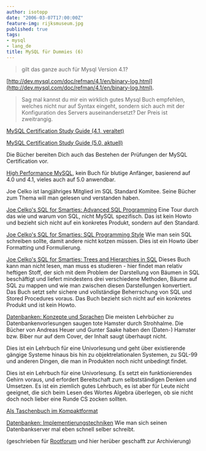 ```yaml
---
author: isotopp
date: "2006-03-07T17:00:00Z"
feature-img: rijksmuseum.jpg
published: true
tags:
- mysql
- lang_de
title: MySQL für Dummies (6)
---
```


> gilt das ganze auch für Mysql Version 4.1?

[http://dev.mysql.com/doc/refman/4.1/en/binary-log.html](http://dev.mysql.com/doc/refman/4.1/en/binary-log.html).

>Sag mal kannst du mir ein wirklich gutes Mysql Buch empfehlen, welches nicht nur auf Syntax eingeht, sondern sich auch mit der Konfiguration des Servers auseinandersetzt?
> Der Preis ist zweitrangig.

[MySQL Certification Study Guide (4.1, veraltet)](http://www.amazon.de/exec/obidos/ASIN/0672326329/)

[MySQL Certification Study Guide (5.0, aktuell)](http://www.amazon.de/exec/obidos/ASIN/0672328127/)

Die Bücher bereiten Dich auch das Bestehen der Prüfungen der MySQL Certification vor.

[High Performance MySQL](http://www.amazon.de/exec/obidos/ASIN/0596003064), kein Buch für blutige Anfänger, basierend auf 4.0 und 4.1, vieles auch auf 5.0 anwendbar.

Joe Celko ist langjähriges Mitglied im SQL Standard Komitee. Seine Bücher zum Thema will man gelesen und verstanden haben.

[Joe Celko's SQL for Smarties: Advanced SQL Programming](http://www.amazon.de/exec/obidos/ASIN/1558605762)
Eine Tour durch das wie und warum von SQL, nicht MySQL spezifisch.
Das ist kein Howto und bezieht sich nicht auf ein konkretes Produkt, sondern auf den Standard.

[Joe Celko's SQL for Smarties: SQL Programming Style](http://www.amazon.de/exec/obidos/ASIN/0120887975)
Wie man sein SQL schreiben sollte, damit andere nicht kotzen müssen.
Dies ist ein Howto über Formatting und Formulierung.

[Joe Celko's SQL for Smarties: Trees and Hierarchies in SQL](http://www.amazon.de/exec/obidos/ASIN/1558609202)
Dieses Buch kann man nicht lesen, man muss es studieren - hier findet man relativ heftigen Stoff, der sich mit dem Problem der Darstellung von Bäumen in SQL beschäftigt und liefert mindestens drei verschiedene Methoden, Bäume auf SQL zu mappen und wie man zwischen diesen Darstellungen konvertiert.
Das Buch setzt sehr sichere und vollständige Beherrschung von SQL und Stored Procedures voraus.
Das Buch bezieht sich nicht auf ein konkretes Produkt und ist kein Howto.

[Datenbanken: Konzepte und Sprachen](http://www.amazon.de/exec/obidos/ASIN/3826606191)
Die meisten Lehrbücher zu Datenbankenvorlesungen saugen tote Hamster durch Strohhalme.
Die Bücher von Andreas Heuer und Gunter Saake haben den (Daten-) Hamster bzw. Biber nur auf dem Cover, der Inhalt saugt überhaupt nicht.

Dies ist ein Lehrbuch für eine Univorlesung und geht über existierende gängige Systeme hinaus bis hin zu objektrelationalen Systemen, zu SQL-99 und anderen Dingen, die man in Produkten noch nicht unbedingt findet.

Dies ist ein Lehrbuch für eine Univorlesung.
Es setzt ein funktionierendes Gehirn voraus, und erfordert Bereitschaft zum selbstständigen Denken und Umsetzen.
Es ist ein ziemlich gutes Lehrbuch, es ist aber für Leute nicht geeignet, die sich beim Lesen des Wortes Algebra überlegen, ob sie nicht doch noch lieber eine Runde CS zocken sollten.

[Als Taschenbuch im Kompaktformat](http://www.amazon.de/exec/obidos/ASIN/3826607155)

[Datenbanken: Implementierungstechniken](http://www.amazon.de/exec/obidos/ASIN/3826614380)
Wie man sich seinen Datenbankserver mal eben schnell selber schreibt.

(geschrieben für
[Rootforum](http://www.rootforum.de/forum/viewforum.php?f=23)
und hier herüber geschafft zur Archivierung)
